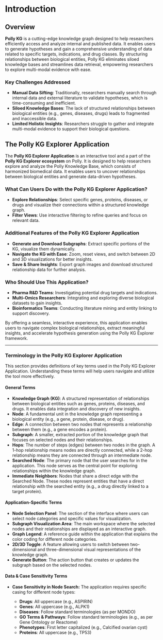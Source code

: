 # Introduction

## Overview

**Polly KG** is a cutting-edge knowledge graph designed to help researchers efficiently access and analyze internal and published data. It enables users to generate hypotheses and gain a comprehensive understanding of data related to specific targets, indications, and drug classes. By structuring relationships between biological entities, Polly KG eliminates siloed knowledge bases and streamlines data retrieval, empowering researchers to explore multi-modal evidence with ease.

### Key Challenges Addressed

- **Manual Data Sifting**: Traditionally, researchers manually search through internal data and external literature to validate hypotheses, which is time-consuming and inefficient.
- **Siloed Knowledge Bases**: The lack of structured relationships between biological entities (e.g., genes, diseases, drugs) leads to fragmented and inaccessible data.
- **Limited Holistic Insights**: Researchers struggle to gather and integrate multi-modal evidence to support their biological questions.


## The Polly KG Explorer Application

The **Polly KG Explorer Application** is an interactive tool and a part of the **Polly KG Explorer ecosystem** on Polly. It is designed to help researchers explore and analyze the Polly Knowledge Base, which consists of harmonized biomedical data. It enables users to uncover relationships between biological entities and generate data-driven hypotheses.

### What Can Users Do with the Polly KG Explorer Application?

- **Explore Relationships**: Select specific genes, proteins, diseases, or drugs and visualize their connections within a structured knowledge graph.
- **Filter Views**: Use interactive filtering to refine queries and focus on relevant data.

### Additional Features of the Polly KG Explorer Application

- **Generate and Download Subgraphs**: Extract specific portions of the KG, visualize them dynamically.
- **Navigate the KG with Ease**: Zoom, reset views, and switch between 2D and 3D visualizations for better insights.
- **Save & Share Insights**: Export graph images and download structured relationship data for further analysis.

### Who Should Use This Application?

- **Pharma R&D Teams**: Investigating potential drug targets and indications.
- **Multi-Omics Researchers**: Integrating and exploring diverse biological datasets to gain insights.
- **Bioinformatics Teams**: Conducting literature mining and entity linking to support discovery.

By offering a seamless, interactive experience, this application enables users to navigate complex biological relationships, extract meaningful insights, and accelerate hypothesis generation using the Polly KG Explorer framework.

---

### Terminology in the Polly KG Explorer Application

This section provides definitions of key terms used in the Polly KG Explorer Application. Understanding these terms will help users navigate and utilize the tool more effectively.

#### General Terms

- **Knowledge Graph (KG)**: A structured representation of relationships between biological entities such as genes, proteins, diseases, and drugs. It enables data integration and discovery of new insights.
- **Node**: A fundamental unit in the knowledge graph representing a biological entity (e.g., a gene, protein, disease, or drug).
- **Edge**: A connection between two nodes that represents a relationship between them (e.g., a gene encodes a protein).
- **Subgraph**: A smaller, extracted portion of the knowledge graph that focuses on selected nodes and their relationships.
- **Hops**: The number of steps (edges) between two nodes in the graph. A 1-hop relationship means nodes are directly connected, while a 2-hop relationship means they are connected through an intermediate node.
- **Searched Node**: The primary node that the user searches for in the application. This node serves as the central point for exploring relationships within the knowledge graph.
- **Immediate Neighbors**: Nodes that share a direct edge with the Searched Node. These nodes represent entities that have a direct relationship with the searched entity (e.g., a drug directly linked to a target protein).

#### Application-Specific Terms

- **Node Selection Panel**: The section of the interface where users can select node categories and specific values for visualization.
- **Subgraph Visualization Area**: The main workspace where the selected nodes and their relationships are displayed as an interactive graph.
- **Graph Legend**: A reference guide within the application that explains the color coding for different node categories.
- **2D/3D Toggle**: A feature allowing users to switch between two-dimensional and three-dimensional visual representations of the knowledge graph.
- **Generate Button**: The action button that creates or updates the subgraph based on the selected nodes.

#### Data & Case Sensitivity Terms

- **Case Sensitivity in Node Search:** The application requires specific casing for different node types:

    - **Drugs**: All uppercase (e.g., ASPIRIN)
    - **Genes**: All uppercase (e.g., ALPK1)
    - **Diseases**: Follow standard terminologies (as per MONDO)
    - **GO Terms & Pathways**: Follow standard terminologies (e.g., as per Gene Ontology or Reactome)
    - **Phenotypes**: First letter capitalized (e.g., Calcified ovarian cyst)
    - **Proteins**: All uppercase (e.g., TP53)
